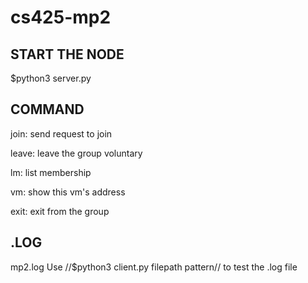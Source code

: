 # cs425-mp2

## START THE NODE

$python3 server.py

## COMMAND

join: send request to join

leave: leave the group voluntary

lm: list membership

vm: show this vm's address

exit: exit from the group

## .LOG

mp2.log
Use //$python3 client.py filepath pattern// to test the .log file